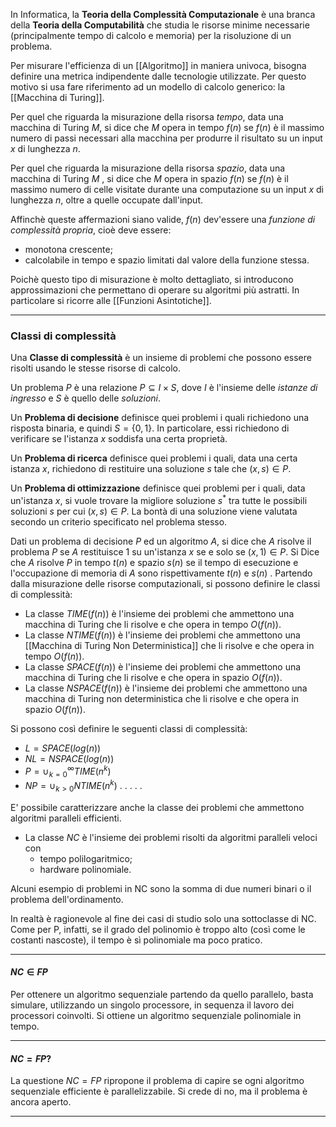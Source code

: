In Informatica, la **Teoria della Complessità Computazionale** è una branca della **Teoria della Computabilità** che studia le risorse minime necessarie (principalmente tempo di calcolo e memoria) per la risoluzione di un problema.

Per misurare l'efficienza di un [[Algoritmo]] in maniera univoca, bisogna definire una metrica indipendente dalle tecnologie utilizzate. Per questo motivo si usa fare riferimento ad un modello di calcolo generico: la [[Macchina di Turing]].

Per quel che riguarda la misurazione della risorsa _tempo_, data una macchina di Turing $M$, si dice che $M$ opera in tempo $f(n)$ se $f(n)$ è il massimo numero di passi necessari alla macchina per produrre il risultato su un input $x$ di lunghezza $n$.

Per quel che riguarda la misurazione della risorsa _spazio_, data una macchina di Turing $M$ , si dice che $M$ opera in spazio $f(n)$ se $f(n)$ è il massimo numero di celle visitate durante una computazione su un input $x$ di lunghezza $n$, oltre a quelle occupate dall'input.

Affinchè queste affermazioni siano valide, $f(n)$ dev'essere una _funzione di complessità propria_, cioè deve essere:
- monotona crescente;
- calcolabile in tempo e spazio limitati dal valore della funzione stessa.

Poichè questo tipo di misurazione è molto dettagliato, si introducono approssimazioni che permettano di operare su algoritmi più astratti. In particolare si ricorre alle [[Funzioni Asintotiche]].

--------------------------------------------------------------

### Classi di complessità ###

Una **Classe di complessità** è un insieme di problemi che possono essere risolti usando le stesse risorse di calcolo.<br />

Un problema $P$ è una relazione $P \subseteq I \times S$, dove $I$ è l'insieme delle _istanze di ingresso_ e $S$ è quello delle _soluzioni_.<br />

Un **Problema di decisione** definisce quei problemi i quali richiedono una risposta binaria, e quindi $S = \{0,1\}$. In particolare, essi richiedono di verificare se l'istanza $x$ soddisfa una certa proprietà.<br />

Un **Problema di ricerca** definisce quei problemi i quali, data una certa istanza $x$, richiedono di restituire una soluzione $s$ tale che $(x, s) \in P$.<br />

Un **Problema di ottimizzazione** definisce quei problemi per i quali, data un'istanza $x$, si vuole trovare la migliore soluzione $s^{*}$ tra tutte le possibili soluzioni $s$ per cui $(x, s) \in P$. La bontà di una soluzione viene valutata secondo un criterio specificato nel problema stesso.<br />

Dati un problema di decisione $P$ ed un algoritmo $A$, si dice che $A$ risolve il problema $P$ se $A$ restituisce $1$ su un'istanza $x$ se e solo se $(x, 1) \in P$. Si Dice che $A$ risolve $P$ in tempo $t(n)$ e spazio $s(n)$ se il tempo di esecuzione e l'occupazione di memoria di $A$ sono rispettivamente $t(n)$ e $s(n)$
.
Partendo dalla misurazione delle risorse computazionali, si possono definire le classi di complessità:
- La classe $TIME(f(n))$ è l'insieme dei problemi che ammettono una macchina di Turing che li risolve e che opera in tempo $O(f(n))$.
- La classe $NTIME(f(n))$ è l'insieme dei problemi che ammettono una [[Macchina di Turing Non Deterministica]] che li risolve e che opera in tempo $O(f(n))$.
- La classe $SPACE(f(n))$ è l'insieme dei problemi che ammettono una macchina di Turing che li risolve e che opera in spazio $O(f(n))$.
- La classe $NSPACE(f(n))$ è l'insieme dei problemi che ammettono una macchina di Turing non deterministica che li risolve e che opera in spazio $O(f(n))$.

Si possono così definire le seguenti classi di complessità:
- $L = SPACE(log(n))$
- $NL = NSPACE(log(n))$
- $P = \cup_{k=0}^{\infty}TIME(n^{k})$
- $NP = \cup_{k>0}NTIME(n^{k})$
.
.
.
.
.


E' possibile caratterizzare anche la classe dei problemi che ammettono algoritmi paralleli efficienti.
- La classe $NC$ è l'insieme dei problemi risolti da algoritmi paralleli veloci con
	- tempo polilogaritmico;
	- hardware polinomiale.

Alcuni esempio di problemi in NC sono la somma di due numeri binari o il problema dell'ordinamento.

In realtà è ragionevole al fine dei casi di studio solo una sottoclasse di NC. Come per P, infatti, se il grado del polinomio è troppo alto (così come le costanti nascoste), il tempo è sì polinomiale ma poco pratico.

--------------------------------------------------------------

#### $NC \in FP$ ####
Per ottenere un algoritmo sequenziale partendo da quello parallelo, basta simulare, utilizzando un singolo processore, in sequenza il lavoro dei processori coinvolti. Si ottiene un algoritmo sequenziale polinomiale in tempo.

--------------------------------------------------------------

#### $NC = FP?$ ####

La questione $NC = FP$ ripropone il problema di capire se ogni algoritmo sequenziale efficiente è parallelizzabile. Si crede di no, ma il problema è ancora aperto.

--------------------------------------------------------------